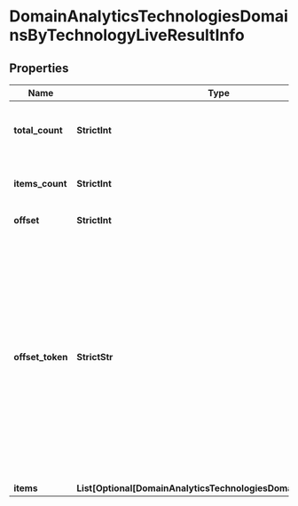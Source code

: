 # DomainAnalyticsTechnologiesDomainsByTechnologyLiveResultInfo


## Properties

| Name | Type | Description | Notes |
|------------ | ------------- | ------------- | -------------|
**total_count** | **StrictInt** | total number of relevant items in the database |[optional]|
**items_count** | **StrictInt** | number of items in the results array |[optional]|
**offset** | **StrictInt** | specified offset value |[optional]|
**offset_token** | **StrictStr** | token for subsequent requests<br>by specifying the unique offset_token when setting a new task, you will get the subsequent results of the initial task;<br>offset_token values are unique for each subsequent task |[optional]|
**items** | **List[Optional[DomainAnalyticsTechnologiesDomainsByLiveItem]]** | items array |[optional]|